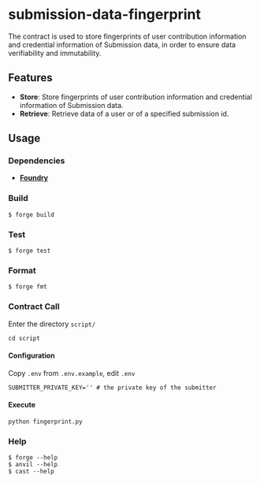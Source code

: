 # submission-data-fingerprint

The contract is used to store fingerprints of user contribution information and credential information of Submission data, in order to ensure data verifiability and immutability.

## Features

-   **Store**: Store fingerprints of user contribution information and credential information of Submission data.
-   **Retrieve**: Retrieve data of a user or of a specified submission id.

## Usage

### Dependencies

- **[Foundry](https://getfoundry.sh/introduction/installation/)**

### Build

```shell
$ forge build
```

### Test

```shell
$ forge test
```

### Format

```shell
$ forge fmt
```

### Contract Call

Enter the directory `script/`

```
cd script
```

#### Configuration

Copy `.env` from `.env.example`, edit `.env`

```
SUBMITTER_PRIVATE_KEY='' # the private key of the submitter
```

#### Execute

```
python fingerprint.py
```

### Help

```shell
$ forge --help
$ anvil --help
$ cast --help
```
